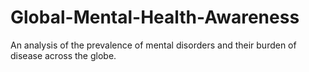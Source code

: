 # Global-Mental-Health-Awareness
An analysis of the prevalence of mental disorders and their burden of disease across the globe.
